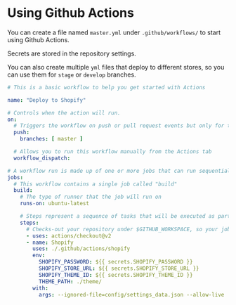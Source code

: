 # Using Github Actions

You can create a file named `master.yml` under `.github/workflows/` to start using Github Actions. 

Secrets are stored in the repository settings. 

You can also create multiple `yml` files that deploy to different stores, so you can use them for `stage` or `develop` branches. 

```yml 
# This is a basic workflow to help you get started with Actions

name: "Deploy to Shopify"

# Controls when the action will run. 
on:
  # Triggers the workflow on push or pull request events but only for the master branch
  push:
    branches: [ master ]

  # Allows you to run this workflow manually from the Actions tab
  workflow_dispatch:

# A workflow run is made up of one or more jobs that can run sequentially or in parallel
jobs:
  # This workflow contains a single job called "build"
  build:
    # The type of runner that the job will run on
    runs-on: ubuntu-latest

    # Steps represent a sequence of tasks that will be executed as part of the job
    steps:
      # Checks-out your repository under $GITHUB_WORKSPACE, so your job can access it
      - uses: actions/checkout@v2
      - name: Shopify
        uses: ./.github/actions/shopify
        env:
          SHOPIFY_PASSWORD: ${{ secrets.SHOPIFY_PASSWORD }}
          SHOPIFY_STORE_URL: ${{ secrets.SHOPIFY_STORE_URL }}
          SHOPIFY_THEME_ID: ${{ secrets.SHOPIFY_THEME_ID }}
          THEME_PATH: ./theme/
        with:
          args: --ignored-file=config/settings_data.json --allow-live

```

